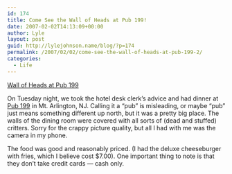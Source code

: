 ```yaml
---
id: 174
title: Come See the Wall of Heads at Pub 199!
date: 2007-02-02T14:13:09+00:00
author: Lyle
layout: post
guid: http://lylejohnson.name/blog/?p=174
permalink: /2007/02/02/come-see-the-wall-of-heads-at-pub-199-2/
categories:
  - Life
---
```

<div>
  <a href="http://www.flickr.com/photos/quailwood/377639150/" title="photo sharing"><img src="http://farm1.static.flickr.com/103/377639150_6663988750_m.jpg" alt="" /></a> <br /> <a href="http://www.flickr.com/photos/quailwood/377639150/">Wall of Heads at Pub 199</a> <br />
</div>

On Tuesday night, we took the hotel desk clerk&#8217;s advice and had dinner at [Pub 199](http://local.yahoo.com/details?id=10850346) in Mt. Arlington, NJ. Calling it a &#8220;pub&#8221; is misleading, or maybe &#8220;pub&#8221; just means something different up north, but it was a pretty big place. The walls of the dining room were covered with all sorts of (dead and stuffed) critters. Sorry for the crappy picture quality, but all I had with me was the camera in my phone.

The food was good and reasonably priced. (I had the deluxe cheeseburger with fries, which I believe cost $7.00). One important thing to note is that they don&#8217;t take credit cards &#8212; cash only.